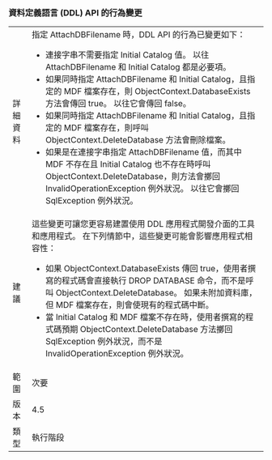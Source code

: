 ### <a name="change-in-behavior-in-data-definition-language-ddl-apis"></a>資料定義語言 (DDL) API 的行為變更

|   |   |
|---|---|
|詳細資料|指定 AttachDBFilename 時，DDL API 的行為已變更如下：<ul><li>連接字串不需要指定 Initial Catalog 值。 以往 AttachDBFilename 和 Initial Catalog 都是必要項。</li><li>如果同時指定 AttachDBFilename 和 Initial Catalog，且指定的 MDF 檔案存在，則 ObjectContext.DatabaseExists 方法會傳回 true。 以往它會傳回 false。</li><li>如果同時指定 AttachDBFilename 和 Initial Catalog，且指定的 MDF 檔案存在，則呼叫 ObjectContext.DeleteDatabase 方法會刪除檔案。</li><li>如果是在連接字串指定 AttachDBFilename 值，而其中 MDF 不存在且 Initial Catalog 也不存在時呼叫 ObjectContext.DeleteDatabase，則方法會擲回 InvalidOperationException 例外狀況。 以往它會擲回 SqlException 例外狀況。</li></ul>|
|建議|這些變更可讓您更容易建置使用 DDL 應用程式開發介面的工具和應用程式。 在下列情節中，這些變更可能會影響應用程式相容性：<ul><li>如果 ObjectContext.DatabaseExists 傳回 true，使用者撰寫的程式碼會直接執行 DROP DATABASE 命令，而不是呼叫 ObjectContext.DeleteDatabase。 如果未附加資料庫，但 MDF 檔案存在，則會使現有的程式碼中斷。</li><li>當 Initial Catalog 和 MDF 檔案不存在時，使用者撰寫的程式碼預期 ObjectContext.DeleteDatabase 方法擲回 SqlException 例外狀況，而不是 InvalidOperationException 例外狀況。</li></ul>|
|範圍|次要|
|版本|4.5|
|類型|執行階段|


